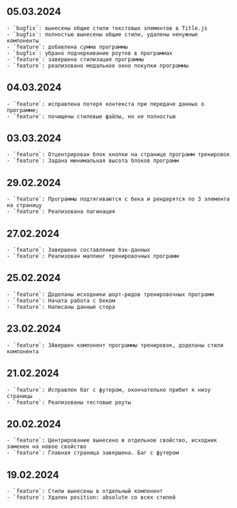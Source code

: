 ## 05.03.2024

    - `bugfix`: вынесены общие стили текстовых элементов в Title.js
    - `bugfix`: полностью вынесены общие стили, удалены ненужные компоненты
    - `feature`: добавлена сумма программы
    - `bugfix`: убрано подчеркивание роутов в программах
    - `feature`: завершена стилизация программы
    - `feature`: реализовано модальное окно покупки программы

## 04.03.2024

    - `feature`: исправлена потеря контекста при передаче данных о программе;
    - `feature`: почищены стилевые файлы, но не полностью

## 03.03.2024

    - `feature`: Отцентрирован блок кнопки на странице программ тренировок
    - `feature`: Задана минимальная высота блоков программ

## 29.02.2024

    - `feature`: Программы подтягиваются с бека и рендерятся по 3 элемента на страницу
    - `feature`: Реализована пагинация

## 27.02.2024

    - `feature`: Завершено составление бэк-данных
    - `feature`: Реализован маппинг тренировочных программ

## 25.02.2024

    - `feature`: Доделаны исходники шорт-ридов тренировочных программ
    - `feature`: Начата работа с беком
    - `feature`: Написаны данные стора

## 23.02.2024

    - `feature`: ЗАвершен компонент программы тренировок, доделаны стили компонента

## 21.02.2024

    - `feature`: Исправлен баг с футером, окончательно прибит к низу страницы
    - `feature`: Реализованы тестовые роуты

## 20.02.2024

    - `feature`: Центрирование вынесено в отдельное свойство, исходник заменен на новое свойство
    - `feature`: Главная страница завершена. Баг с футером

## 19.02.2024

    - `feature`: Стили вынесены в отдельный компонент
    - `feature`: Удален position: absolute со всех стилей
